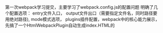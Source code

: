 第一次webpack学习提交，主要学习了webpack.config.js的配置问题
明确了几个配置选项：
entry文件入口，
output文件出口（需要指定文件名，同时路径要用绝对路径),
mode模式选项，
plugins插件配置，webpack中的核心能力展示，先搞了一个HtmlWebpackPlugin自动生成index.HTML的